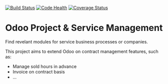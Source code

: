 [![Build Status](https://travis-ci.org/OCA/project-service.svg?branch=8.0)](https://travis-ci.org/OCA/project-service)
[![Code Health](https://landscape.io/github/OCA/project-service/8.0/landscape.png)](https://landscape.io/github/OCA/project-service/8.0)
[![Coverage Status](https://coveralls.io/repos/OCA/project-service/badge.png?branch=8.0)](https://coveralls.io/r/OCA/project-service?branch=8.0)

Odoo Project & Service Management
=================================

Find revelant modules for service business processes or companies.

This project aims to extend Odoo on contract management features, such as:

  * Manage sold hours in advance
  * Invoice on contract basis
  * ...
